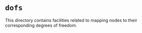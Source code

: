 # `dofs`

This directory contains facilities related to mapping nodes to their corresponding degrees of freedom. 